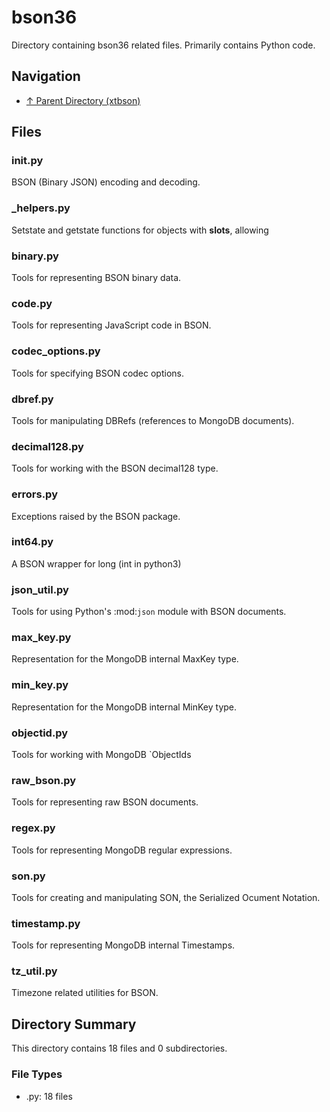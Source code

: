 # bson36

Directory containing bson36 related files. Primarily contains Python code.

## Navigation

* [↑ Parent Directory (xtbson)](../README.md)

## Files

### __init__.py

BSON (Binary JSON) encoding and decoding.

### _helpers.py

Setstate and getstate functions for objects with __slots__, allowing

### binary.py

Tools for representing BSON binary data.

### code.py

Tools for representing JavaScript code in BSON.

### codec_options.py

Tools for specifying BSON codec options.

### dbref.py

Tools for manipulating DBRefs (references to MongoDB documents).

### decimal128.py

Tools for working with the BSON decimal128 type.

### errors.py

Exceptions raised by the BSON package.

### int64.py

A BSON wrapper for long (int in python3)

### json_util.py

Tools for using Python's :mod:`json` module with BSON documents.

### max_key.py

Representation for the MongoDB internal MaxKey type.

### min_key.py

Representation for the MongoDB internal MinKey type.

### objectid.py

Tools for working with MongoDB `ObjectIds

### raw_bson.py

Tools for representing raw BSON documents.

### regex.py

Tools for representing MongoDB regular expressions.

### son.py

Tools for creating and manipulating SON, the Serialized Ocument Notation.

### timestamp.py

Tools for representing MongoDB internal Timestamps.

### tz_util.py

Timezone related utilities for BSON.


## Directory Summary

This directory contains 18 files and 0 subdirectories.

### File Types

* .py: 18 files
